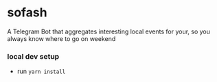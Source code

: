 # sofash

A Telegram Bot that aggregates interesting local events for your, so you always know where to go on weekend

### local dev setup

- run `yarn install`
